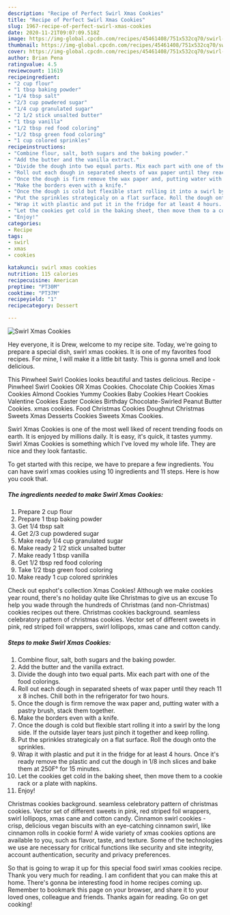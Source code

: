 ```yaml
---
description: "Recipe of Perfect Swirl Xmas Cookies"
title: "Recipe of Perfect Swirl Xmas Cookies"
slug: 1967-recipe-of-perfect-swirl-xmas-cookies
date: 2020-11-21T09:07:09.518Z
image: https://img-global.cpcdn.com/recipes/45461408/751x532cq70/swirl-xmas-cookies-recipe-main-photo.jpg
thumbnail: https://img-global.cpcdn.com/recipes/45461408/751x532cq70/swirl-xmas-cookies-recipe-main-photo.jpg
cover: https://img-global.cpcdn.com/recipes/45461408/751x532cq70/swirl-xmas-cookies-recipe-main-photo.jpg
author: Brian Pena
ratingvalue: 4.5
reviewcount: 11619
recipeingredient:
- "2 cup flour"
- "1 tbsp baking powder"
- "1/4 tbsp salt"
- "2/3 cup powdered sugar"
- "1/4 cup granulated sugar"
- "2 1/2 stick unsalted butter"
- "1 tbsp vanilla"
- "1/2 tbsp red food coloring"
- "1/2 tbsp green food coloring"
- "1 cup colored sprinkles"
recipeinstructions:
- "Combine flour, salt, both sugars and the baking powder."
- "Add the butter and the vanilla extract."
- "Divide the dough into two equal parts. Mix each part with one of the food colorings."
- "Roll out each dough in separated sheets of wax paper until they reach 11 x 8 inches. Chill both in the refrigerator for two hours."
- "Once the dough is firm remove the wax paper and, putting water with a pastry brush, stack them together."
- "Make the borders even with a knife."
- "Once the dough is cold but flexible start rolling it into a swirl by the long side. If the outside layer tears just pinch it together and keep rolling."
- "Put the sprinkles strategicaly on a flat surface. Roll the dough onto the sprinkles."
- "Wrap it with plastic and put it in the fridge for at least 4 hours. Once it&#39;s ready remove the plastic and cut the dough in 1/8 inch slices and bake them at 250F° for 15 minutes."
- "Let the cookies get cold in the baking sheet, then move them to a cookie rack or a plate with napkins."
- "Enjoy!"
categories:
- Recipe
tags:
- swirl
- xmas
- cookies

katakunci: swirl xmas cookies 
nutrition: 115 calories
recipecuisine: American
preptime: "PT30M"
cooktime: "PT37M"
recipeyield: "1"
recipecategory: Dessert

---
```



![Swirl Xmas Cookies](https://img-global.cpcdn.com/recipes/45461408/751x532cq70/swirl-xmas-cookies-recipe-main-photo.jpg)

Hey everyone, it is Drew, welcome to my recipe site. Today, we're going to prepare a special dish, swirl xmas cookies. It is one of my favorites food recipes. For mine, I will make it a little bit tasty. This is gonna smell and look delicious.

This Pinwheel Swirl Cookies looks beautiful and tastes delicious. Recipe - Pinwheel Swirl Cookies OR Xmas Cookies. Chocolate Chip Cookies Xmas Cookies Almond Cookies Yummy Cookies Baby Cookies Heart Cookies Valentine Cookies Easter Cookies Birthday Chocolate-Swirled Peanut Butter Cookies. xmas cookies. Food Christmas Cookies Doughnut Christmas Sweets Xmas Desserts Cookies Sweets Xmas Cookies.

Swirl Xmas Cookies is one of the most well liked of recent trending foods on earth. It is enjoyed by millions daily. It is easy, it's quick, it tastes yummy. Swirl Xmas Cookies is something which I've loved my whole life. They are nice and they look fantastic.


To get started with this recipe, we have to prepare a few ingredients. You can have swirl xmas cookies using 10 ingredients and 11 steps. Here is how you cook that.

<!--inarticleads1-->

##### The ingredients needed to make Swirl Xmas Cookies:

1. Prepare 2 cup flour
1. Prepare 1 tbsp baking powder
1. Get 1/4 tbsp salt
1. Get 2/3 cup powdered sugar
1. Make ready 1/4 cup granulated sugar
1. Make ready 2 1/2 stick unsalted butter
1. Make ready 1 tbsp vanilla
1. Get 1/2 tbsp red food coloring
1. Take 1/2 tbsp green food coloring
1. Make ready 1 cup colored sprinkles


Check out epshot&#39;s collection Xmas Cookies! Although we make cookies year round, there&#39;s no holiday quite like Christmas to give us an excuse To help you wade through the hundreds of Christmas (and non-Christmas) cookies recipes out there. Christmas cookies background. seamless celebratory pattern of christmas cookies. Vector set of different sweets in pink, red striped foil wrappers, swirl lollipops, xmas cane and cotton candy. 

<!--inarticleads2-->

##### Steps to make Swirl Xmas Cookies:

1. Combine flour, salt, both sugars and the baking powder.
1. Add the butter and the vanilla extract.
1. Divide the dough into two equal parts. Mix each part with one of the food colorings.
1. Roll out each dough in separated sheets of wax paper until they reach 11 x 8 inches. Chill both in the refrigerator for two hours.
1. Once the dough is firm remove the wax paper and, putting water with a pastry brush, stack them together.
1. Make the borders even with a knife.
1. Once the dough is cold but flexible start rolling it into a swirl by the long side. If the outside layer tears just pinch it together and keep rolling.
1. Put the sprinkles strategicaly on a flat surface. Roll the dough onto the sprinkles.
1. Wrap it with plastic and put it in the fridge for at least 4 hours. Once it&#39;s ready remove the plastic and cut the dough in 1/8 inch slices and bake them at 250F° for 15 minutes.
1. Let the cookies get cold in the baking sheet, then move them to a cookie rack or a plate with napkins.
1. Enjoy!


Christmas cookies background. seamless celebratory pattern of christmas cookies. Vector set of different sweets in pink, red striped foil wrappers, swirl lollipops, xmas cane and cotton candy. Cinnamon swirl cookies - crisp, delicious vegan biscuits with an eye-catching cinnamon swirl, like cinnamon rolls in cookie form! A wide variety of xmas cookies options are available to you, such as flavor, taste, and texture. Some of the technologies we use are necessary for critical functions like security and site integrity, account authentication, security and privacy preferences. 

So that is going to wrap it up for this special food swirl xmas cookies recipe. Thank you very much for reading. I am confident that you can make this at home. There's gonna be interesting food in home recipes coming up. Remember to bookmark this page on your browser, and share it to your loved ones, colleague and friends. Thanks again for reading. Go on get cooking!

